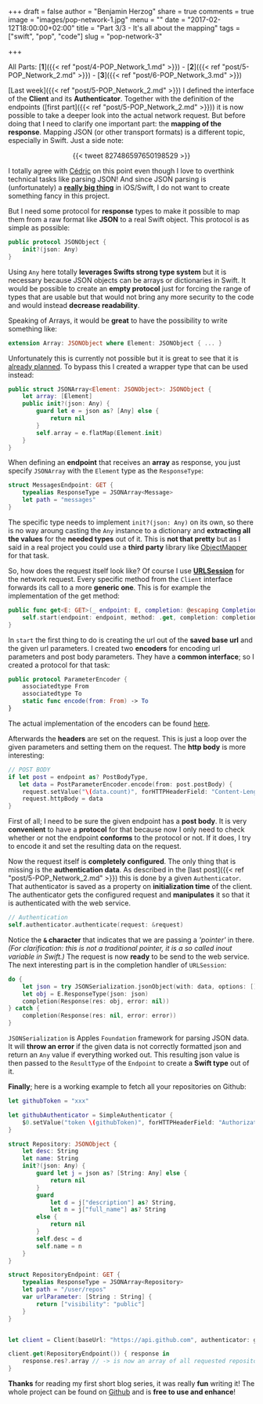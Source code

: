 +++
draft = false
author = "Benjamin Herzog"
share = true
comments = true
image = "images/pop-network-1.jpg"
menu = ""
date = "2017-02-12T18:00:00+02:00"
title = "Part 3/3 - It's all about the mapping"
tags = ["swift", "pop", "code"]
slug = "pop-network-3"

+++

All Parts: [**1**]({{< ref "post/4-POP_Network_1.md" >}}) - [**2**]({{< ref "post/5-POP_Network_2.md" >}}) - [**3**]({{< ref "post/6-POP_Network_3.md" >}})

[Last week]({{< ref "post/5-POP_Network_2.md" >}}) I defined the interface of the **Client** and its **Authenticator**. Together with the definition of the endpoints ([first part]({{< ref "post/5-POP_Network_2.md" >}})) it is now possible to take a deeper look into the actual network request. But before doing that I need to clarify one important part: the **mapping of the response**. Mapping JSON (or other transport formats) is a different topic, especially in Swift. Just a side note:

<center>{{< tweet 827486597650198529 >}}</center>

I totally agree with [Cédric](https://twitter.com/0xced) on this point even though I love to overthink technical tasks like parsing JSON! And since JSON parsing is (unfortunately) a [**really big thing**](https://github.com/search?utf8=✓&q=swift+json) in iOS/Swift, I do not want to create something fancy in this project.

But I need some protocol for **response** types to make it possible to map them from a raw format like **JSON** to a real Swift object. This protocol is as simple as possible:

```swift
public protocol JSONObject {
    init?(json: Any)
}
```

Using `Any` here totally **leverages Swifts strong type system** but it is necessary because JSON objects can be arrays or dictionaries in Swift. It would be possible to create an **empty protocol** just for forcing the range of types that are usable but that would not bring any more security to the code and would instead **decrease readability**.

Speaking of Arrays, it would be **great** to have the possibility to write something like:

```swift
extension Array: JSONObject where Element: JSONObject { ... }
```

Unfortunately this is currently not possible but it is great to see that it is [already planned](https://github.com/apple/swift-evolution/blob/master/proposals/0143-conditional-conformances.md). To bypass this I created a wrapper type that can be used instead:

```swift
public struct JSONArray<Element: JSONObject>: JSONObject {
    let array: [Element]
    public init?(json: Any) {
        guard let e = json as? [Any] else {
            return nil
        }
        self.array = e.flatMap(Element.init)
    }
}
```

When defining an **endpoint** that receives an **array** as response, you just specify `JSONArray` with the `Element` type as the `ResponseType`:

```swift
struct MessagesEndpoint: GET {
    typealias ResponseType = JSONArray<Message>
    let path = "messages"
}
```

The specific type needs to implement `init?(json: Any)` on its own, so there is no way aroung casting the `Any` instance to a dictionary and **extracting all the values** for the **needed types** out of it. This is **not that pretty** but as I said in a real project you could use a **third party** library like [ObjectMapper](https://github.com/Hearst-DD/ObjectMapper) for that task.

So, how does the request itself look like? Of course I use [**URLSession**](https://developer.apple.com/reference/foundation/urlsession) for the network request. Every specific method from the `Client` interface forwards its call to a more **generic one**. This is for example the implementation of the get method:

```swift
public func get<E: GET>(_ endpoint: E, completion: @escaping Completion<E.ResponseType>) {
    self.start(endpoint: endpoint, method: .get, completion: completion)
}
```

In `start` the first thing to do is creating the url out of the **saved base url** and the given url parameters. I created two **encoders** for encoding url parameters and post body parameters. They have a **common interface**; so I created a protocol for that task:

```swift
public protocol ParameterEncoder {
    associatedtype From
    associatedtype To
    static func encode(from: From) -> To
}
```

The actual implementation of the encoders can be found [here](https://github.com/BenchR267/Resty/blob/master/Sources/ParameterEncoder.swift).

Afterwards the **headers** are set on the request. This is just a loop over the given parameters and setting them on the request. The **http body** is more interesting:

```swift
// POST BODY
if let post = endpoint as? PostBodyType, 
   let data = PostParameterEncoder.encode(from: post.postBody) {
    request.setValue("\(data.count)", forHTTPHeaderField: "Content-Length")
    request.httpBody = data
}
```

First of all; I need to be sure the given endpoint has a **post body**. It is very **convenient** to have a **protocol** for that because now I only need to check whether or not the endpoint **conforms** to the protocol or not. If it does, I try to encode it and set the resulting data on the request.

Now the request itself is **completely configured**. The only thing that is missing is the **authentication data**. As described in the [last post]({{< ref "post/5-POP_Network_2.md" >}}) this is done by a given `Authenticator`. That authenticator is saved as a property on **initialization time** of the client. The authenticator gets the configured request and **manipulates** it so that it is authenticated with the web service.
```swift
// Authentication
self.authenticator.authenticate(request: &request)
```

Notice the **`&` character** that indicates that we are passing a *'pointer'* in there. *(For clarification: this is not a traditional pointer, it is a so called inout variable in Swift.)* The request is now **ready** to be send to the web service. The next interesting part is in the completion handler of `URLSession`:

```swift
do {
    let json = try JSONSerialization.jsonObject(with: data, options: [])
    let obj = E.ResponseType(json: json)
    completion(Response(res: obj, error: nil))
} catch {
    completion(Response(res: nil, error: error))
}
```

`JSONSerialization` is Apples `Foundation` framework for parsing JSON data. It will **throw an error** if the given data is not correctly formatted json and return an `Any` value if everything worked out. This resulting json value is then passed to the `ResultType` of the `Endpoint` to create a **Swift type** out of it.

**Finally**; here is a working example to fetch all your repositories on Github:

```swift
let githubToken = "xxx"

let githubAuthenticator = SimpleAuthenticator {
    $0.setValue("token \(githubToken)", forHTTPHeaderField: "Authorization")
}

struct Repository: JSONObject {
    let desc: String
    let name: String
    init?(json: Any) {
        guard let j = json as? [String: Any] else {
            return nil
        }
        guard
            let d = j["description"] as? String,
            let n = j["full_name"] as? String
        else {
            return nil
        }
        self.desc = d
        self.name = n
    }
}

struct RepositoryEndpoint: GET {
    typealias ResponseType = JSONArray<Repository>
    let path = "/user/repos"
    var urlParameter: [String : String] {
        return ["visibility": "public"]
    }
}


let client = Client(baseUrl: "https://api.github.com", authenticator: githubAuthenticator)

client.get(RepositoryEndpoint()) { response in
    response.res?.array // -> is now an array of all requested repositories
}
```

**Thanks** for reading my first short blog series, it was really **fun** writing it! The whole project can be found on [Github](https://github.com/BenchR267/Resty) and is **free to use and enhance**!
